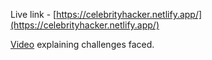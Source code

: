 Live link - [https://celebrityhacker.netlify.app/](https://celebrityhacker.netlify.app/)

[Video](https://www.loom.com/share/2a488bef7d74415181576b6e345036dc?sid=e02181cf-4e1a-4ed3-9439-01f4e6581181) explaining challenges faced.